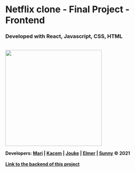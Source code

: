 # Netflix clone - Final Project - Frontend

### Developed with React, Javascript, CSS, HTML

<br>
<img src="https://i.pinimg.com/originals/ae/f3/17/aef3172ae2c0fb181836ec7c490e0d1d.gif" width="300px">

<b>Developers: <a href="#">Mari</a> | <a href="#">Kacem</a> | <a href="#">Jouke</a> | <a href="#">Elmer</a> | <a href="#">Sunny</a> © 2021
<br>
<br>
<a href="https://github.com/Elmerrrrrr/movie-service">Link to the backend of this project</a>
